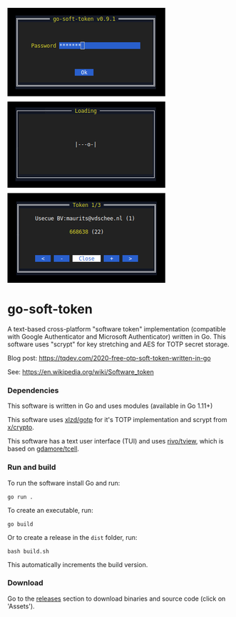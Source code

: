 ![screenshot](go-soft-token-v0.9.1.png)

# go-soft-token

A text-based cross-platform "software token" implementation (compatible with Google Authenticator and Microsoft Authenticator) written in Go.
This software uses "scrypt" for key stretching and AES for TOTP secret storage.

Blog post: https://tqdev.com/2020-free-otp-soft-token-written-in-go

See: https://en.wikipedia.org/wiki/Software_token

### Dependencies

This software is written in Go and uses modules (available in Go 1.11+)

This software uses [xlzd/gotp](https://github.com/xlzd/gotp) for it's TOTP implementation and scrypt from [x/crypto](https://github.com/gdamore/tcell).

This software has a text user interface (TUI) and uses [rivo/tview](https://github.com/rivo/tview/), which is based on [gdamore/tcell](https://github.com/gdamore/tcell).

### Run and build

To run the software install Go and run:

    go run .

To create an executable, run:

    go build
    
Or to create a release in the `dist` folder, run:

    bash build.sh
    
This automatically increments the build version.

### Download

Go to the [releases](https://github.com/mevdschee/go-soft-token/releases) section to download binaries and source code (click on 'Assets').
